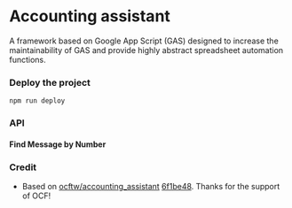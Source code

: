 # Accounting assistant
A framework based on Google App Script (GAS) designed to increase the maintainability of GAS and provide highly abstract spreadsheet automation functions.

### Deploy the project
````
npm run deploy
````
### API
#### Find Message by Number


### Credit
- Based on [ocftw/accounting_assistant](https://github.com/ocftw/accounting_assistant) [6f1be48](https://github.com/ocftw/accounting_assistant/commit/6f1be482721b23eef54d13d5d2ff54598131ea33). Thanks for the support of OCF!